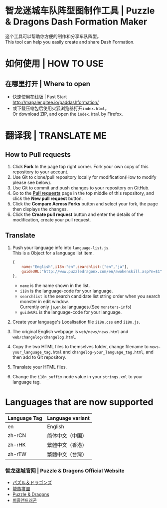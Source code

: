 ﻿智龙迷城车队阵型图制作工具 | Puzzle & Dragons Dash Formation Maker
======
这个工具可以帮助你方便的制作和分享车队阵型。  
This tool can help you easily create and share Dash Formation.

# 如何使用 | HOW TO USE
## 在哪里打开 | Where to open
* 快速使用在线版 | Fast Start  
http://mapaler.gitee.io/paddashformation/
* 或下载压缩包后使用火狐浏览器打开`index.html`。  
Or download ZIP, and open the `index.html` by Firefox.

# 翻译我 | TRANSLATE ME
## How to **Pull requests**
1. Click **Fork** In the page top right corner. Fork your own copy of this repository to your account.
1. Use Git to clone/pull repository locally for modification(How to modify please see below).
1. Use Git to commit and push changes to your repository on GitHub.
1. Go to the **[Pull requests](//github.com/puzzled-dragon/pad-helper/pulls)** page in the top middle of this repository, and click the **New pull request** button.
1. Click the **Compare Across Forks** button and select your fork, the page then displays the changes.
1. Click the **Create pull request** button and enter the details of the modification, create your pull request.
## Translate
1. Push your language info into `language-list.js`.  
This is a Object for a language list item.
    ```js
    {
        name:"English",i18n:"en",searchlist:["en","ja"],
        guideURL:"http://www.puzzledragonx.com/en/awokenskill.asp?n=$1"
    },
    ```
    * `name` is the name shown in the list.
    * `i18n` is the language-code for your language.
    * `searchlist` is the search candidate list string order when you search monster in edit window.  
    Currently only `ja`,`en`,`ko` languages.(See `monsters-info`)
    * `guideURL` is the language-code for your language.
1. Create your language's Localisation file `i18n.css` and `i18n.js`.

1. The original English webpage is `web/news/news.html` and `web/changelog/changelog.html`.
1. Copy the two HTML files to themselves folder, change filename to `news-your_language_tag.html` and `changelog-your_language_tag.html`, and then add to Git repository.
1. Translate your HTML files.
1. Change the `i18n_suffix` node value in your `strings.xml` to your language tag.
# Languages that are now supported
| Language Tag | Language variant |
| --- | --- |
| en | English |
| zh-rCN | 简体中文（中国） |
| zh-rHK | 繁體中文（香港） |
| zh-rTW | 繁體中文（台灣） |

### 智龙迷城官网 | Puzzle & Dragons Official Website
* [パズル＆ドラゴンズ](http://pad.gungho.jp)
* [龍族拼圖](https://pad.gungho.jp/hktw/pad/)
* [Puzzle & Dragons](https://www.puzzleanddragons.us/)
* [퍼즐앤드래곤](https://pad.neocyon.com/W/)